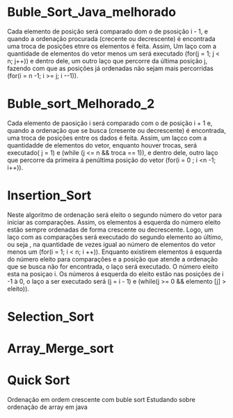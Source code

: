 # Buble_Sort_Java_melhorado
Cada elemento de posição será comparado dom o de psosição i - 1, e quando a ordenação procurada (crecente ou decrescente) é encontrada uma troca de posições etnre os elementos é feita. Assim, Um laço com a quantidade de elementos do vetor menos um será executado (for(j = 1; j < n; j++)) e dentro dele, um outro laço que percorre da última posição j, fazendo com que as posições já ordenadas não sejam mais percorridas (for(i = n -1; i >= j; i --1)).
# Buble_sort_Melhorado_2
Cada elemento de paosição i será comparado com o de posição i + 1 e, quando a ordenação que se busca (cresente ou decrescente) é encontrada, uma troca de posições entre os dados é feita. Assim, um laçco com a quantidadde de elementos do vetor, enquanto houver trocas, será executado( j = 1) e (while (j <= n && troca == 1)), e dentro dele, outro laço que percorre da primeira á penúltima posição do vetor (for(i = 0 ; i <n -1; i++)).
# Insertion_Sort
  Neste algoritmo de ordenação será eleito o segundo número do vetor para iniciar as comparações. Assim, os elementos á esquerda do número eleito estão sempre ordenadas de forma crescente ou decrescente. Logo, um laço com as comparações será executado do segundo elemento ao último, ou seja , na quantidade de vezes  igual ao número de elementos do vetor menos um (for(i = 1; i < n; i ++)). Enquanto existirem elementos á esquerda do número eleito para comparações e a posição que atende a ordenação que se busca não for encontrada, o laço será executado. O número eleito esta na posiçao i. Os números á esquerda do eleito estão nas posições de i -1 à 0, o laço a ser executado será (j = i - 1) e (while(j >= 0 && elemento [j] > eleito)).

# Selection_Sort
# Array_Merge_sort
# Quick Sort
Ordenação em ordem crescente com buble sort
Estudando sobre ordenação de array em java
